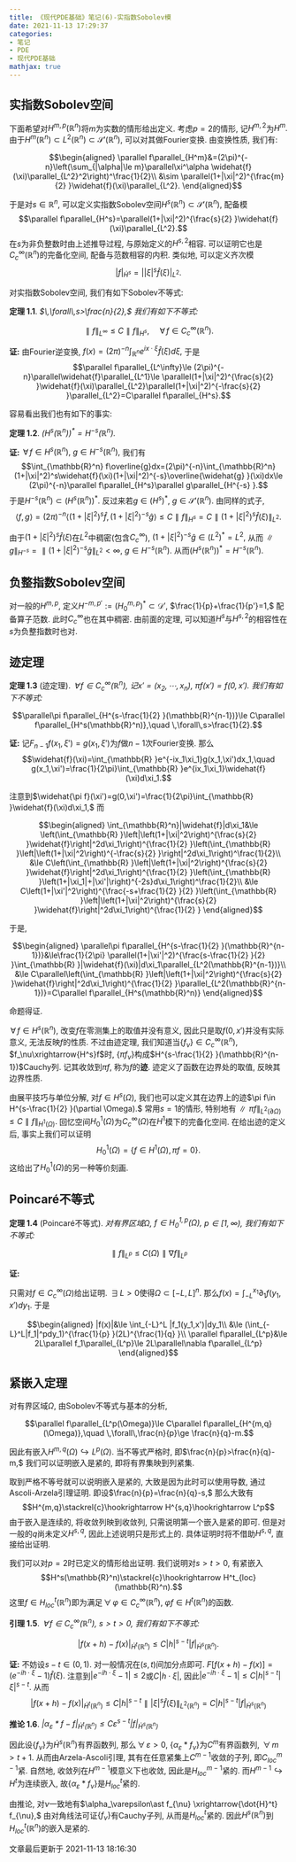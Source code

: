 ```yaml
---
title: 《现代PDE基础》笔记(6)-实指数Sobolev模
date: 2021-11-13 17:29:37
categories: 
- 笔记
- PDE
- 现代PDE基础
mathjax: true
---
```


实指数Sobolev空间
-----------------

下面希望对$H^{m,p}(\mathbb{R}^n)$将$m$为实数的情形给出定义.
考虑$p=2$的情形, 记$H^{m,2}$为$H^m.$
由于$H^m(\mathbb{R}^n)\subset L^2(\mathbb{R}^n)\subset \mathscr{S}'(\mathbb{R}^n),$
可以对其做Fourier变换. 由变换性质, 我们有:

$$\begin{aligned}
            \parallel f\parallel_{H^m}&=(2\pi)^{-n}\left(\sum_{|\alpha|\le m}\parallel\xi^\alpha \widehat{f}(\xi)\parallel_{L^2}^2\right)^\frac{1}{2}\\
            &\sim \parallel(1+|\xi|^2)^{\frac{m}{2} }\widehat{f}(\xi)\parallel_{L^2}.
        \end{aligned}$$

于是对$s\in \mathbb{R}^n,$
可以定义实指数Sobolev空间$H^s(\mathbb{R}^n)\subset \mathscr{S}'(\mathbb{R}^n),$
配备模
$$\parallel f\parallel_{H^s}=\parallel(1+|\xi|^2)^{\frac{s}{2} }\widehat{f}(\xi)\parallel_{L^2}.$$
在$s$为非负整数时由上述推导过程, 与原始定义的$H^{s,2}$相容.
可以证明它也是$C_c^\infty(\mathbb{R}^n)$的完备化空间,
配备与范数相容的内积. 类似地, 可以定义齐次模
$$|f|_{\dot{H}^s}=||\xi|^s\widehat{f}(\xi)|_{L^2}.$$

对实指数Sobolev空间, 我们有如下Sobolev不等式:

**定理 1.1**. *$\,\forall\,s>\frac{n}{2},$ 我们有如下不等式:* 

$$\parallel f\parallel_{L^\infty}\le C\parallel f\parallel_{H^s}, \quad\,\forall\,f\in C_c^\infty(\mathbb{R}^n).$$

**证:** 由Fourier逆变换,
$f(x)=(2\pi)^{-n}\int_{\mathbb{R}^n} e^{ix\cdot \xi}\widehat{f}(\xi)d\xi,$
于是
$$\parallel f\parallel_{L^\infty}\le (2\pi)^{-n}\parallel\widehat{f}\parallel_{L^1}\le \parallel(1+|\xi|^2)^{\frac{s}{2} }\widehat{f}(\xi)\parallel_{L^2}\parallel(1+|\xi|^2)^{-\frac{s}{2} }\parallel_{L^2}=C\parallel f\parallel_{H^s}.$$

容易看出我们也有如下的事实:

**定理 1.2**. *$(H^s(\mathbb{R}^n))^\ast =H^{-s}(\mathbb{R}^n).$* 

**证:** $\,\forall\,f\in H^s(\mathbb{R}^n),$
$g\in H^{-s}(\mathbb{R}^n),$ 我们有
$$\int_{\mathbb{R}^n} f\overline{g}dx=(2\pi)^{-n}\int_{\mathbb{R}^n} (1+|\xi|^2)^s\widehat{f}(\xi)(1+|\xi|^2)^{-s}\overline{\widehat{g} }(\xi)dx\le (2\pi)^{-n}\parallel f\parallel_{H^s}\parallel g\parallel_{H^{-s} }.$$
于是$H^{-s}(\mathbb{R}^n)\subset (H^s(\mathbb{R}^n))^\ast .$
反过来若$g\in (H^s)^\ast ,$ $g\in \mathscr{S}'(\mathbb{R}^n).$ 由同样的式子,
$$\left<{}f,g\right>=(2\pi)^{-n}\left<{}(1+|\xi|^2)^s \widehat{f},(1+|\xi|^2)^{-s}\widehat{g}\right>\le C\parallel f\parallel_{H^s}=C\parallel(1+|\xi|^2)^s\widehat{f}(\xi)\parallel_{L^2}.$$

由于$(1+|\xi|^2)^s \widehat{f}(\xi)$在$L^2$中稠密(包含$C_c^\infty$),
$(1+|\xi|^2)^{-s}\widehat{g}\in (L^2)^\ast =L^2,$
从而$\parallel g\parallel_{H^{-s} }=\parallel(1+|\xi|^2)^{-s}\widehat{g}\parallel_{L^2}<\infty,$
$g\in H^{-s}(\mathbb{R}^n).$
从而$(H^s(\mathbb{R}^n))^\ast =H^{-s}(\mathbb{R}^n).$

负整指数Sobolev空间
-------------------

对一般的$H^{m,p},$ 定义$H^{-m,p'}:=(H_0^{m,p})^\ast \subset \mathscr{D}',$
$\frac{1}{p}+\frac{1}{p'}=1,$ 配备算子范数.
此时$C_c^\infty$也在其中稠密. 由前面的定理,
可以知道$H^s$与$H^{s,2}$的相容性在$s$为负整指数时也对.

迹定理
------

**定理 1.3** (迹定理). *$\,\forall\,f\in C_c^\infty(\mathbb{R}^n),$ 记$x'=(x_2,\cdots,x_n),$ $\pi f(x')=f(0,x').$ 我们有如下不等式:* 

$$\parallel\pi f\parallel_{H^{s-\frac{1}{2} }(\mathbb{R}^{n-1})}\le C\parallel f\parallel_{H^s(\mathbb{R}^n)},\quad \,\forall\,s>\frac{1}{2}.$$

**证:** 记$F_{n-1}f(x_1,\xi')=g(x_1,\xi')$为$f$做$n-1$次Fourier变换.
那么
$$\widehat{f}(\xi)=\int_{\mathbb{R} }e^{-ix_1\xi_1}g(x_1,\xi')dx_1,\quad g(x_1,\xi')=\frac{1}{2\pi}\int_{\mathbb{R} }e^{ix_1\xi_1}\widehat{f}(\xi)d\xi_1.$$

注意到$\widehat{\pi f}(\xi')=g(0,\xi')=\frac{1}{2\pi}\int_{\mathbb{R} }\widehat{f}(\xi)d\xi_1,$
而

$$\begin{aligned}
                \int_{\mathbb{R}^n}|\widehat{f}|d\xi_1&\le \left(\int_{\mathbb{R} }\left|\left(1+|\xi|^2\right)^{\frac{s}{2} }\widehat{f}\right|^2d\xi_1\right)^{\frac{1}{2} }\left(\int_{\mathbb{R} }\left|\left(1+|\xi|^2\right)^{-\frac{s}{2} }\right|^2d\xi_1\right)^\frac{1}{2}\\
                &\le C\left(\int_{\mathbb{R} }\left|\left(1+|\xi|^2\right)^{\frac{s}{2} }\widehat{f}\right|^2d\xi_1\right)^{\frac{1}{2} }\left(\int_{\mathbb{R} }\left(1+|\xi_1|+|\xi'|\right)^{-2s}d\xi_1\right)^\frac{1}{2}\\
                &\le C\left(1+|\xi'|^2\right)^{\frac{-s+\frac{1}{2} }{2} }\left(\int_{\mathbb{R} }\left|\left(1+|\xi|^2\right)^{\frac{s}{2} }\widehat{f}\right|^2d\xi_1\right)^{\frac{1}{2} }
            \end{aligned}$$

于是,

$$\begin{aligned}
                \parallel\pi f\parallel_{H^{s-\frac{1}{2} }(\mathbb{R}^{n-1})}&\le\frac{1}{2\pi} \parallel(1+|\xi'|^2)^{\frac{s-\frac{1}{2} }{2} }\int_{\mathbb{R} }|\widehat{f}(\xi)|d\xi_1\parallel_{L^2(\mathbb{R}^{n-1})}\\
                &\le C\parallel\left(\int_{\mathbb{R} }\left|\left(1+|\xi|^2\right)^{\frac{s}{2} }\widehat{f}\right|^2d\xi_1\right)^{\frac{1}{2} }\parallel_{L^2(\mathbb{R}^{n-1})}=C\parallel f\parallel_{H^s(\mathbb{R}^n)}
            \end{aligned}$$

命题得证.

$\,\forall\,f\in H^s(\mathbb{R}^n),$ 改变$f$在零测集上的取值并没有意义,
因此只是取$f(0,x')$并没有实际意义, 无法反映$f$的性质. 不过由迹定理,
我们知道当$\{f_\nu\}\in C_c^\infty(\mathbb{R}^n),$
$f_\nu\xrightarrow{H^s}f$时,
$\{\pi f_{\nu}\}$构成$H^{s-\frac{1}{2} }(\mathbb{R}^{n-1})$Cauchy列.
记其收敛到$\pi f,$ 称为$f$的**迹**. 迹定义了函数在边界处的取值,
反映其边界性质.

由展平技巧与单位分解, 对$f\in H^s(\Omega),$
我们也可以定义其在边界上的迹$\pi f\in H^{s-\frac{1}{2} }(\partial \Omega).$
常用$s=1$的情形,
特别地有$\parallel\pi f\parallel_{L^2(\partial\Omega)}\le C\parallel f\parallel_{H^1(\Omega)}.$
回忆空间$H_0^1(\Omega)$为$C_c^\infty(\Omega)$在$H^1$模下的完备化空间.
在给出迹的定义后, 事实上我们可以证明
$$H_0^1(\Omega)=\{f\in H^1(\Omega),\pi f=0\}.$$
这给出了$H_0^1(\Omega)$的另一种等价刻画.

Poincaré不等式
--------------

**定理 1.4** (Poincaré不等式). *对有界区域$\Omega,$ $f\in H_{0}^{1,p}(\Omega),$ $p\in[1,\infty),$ 我们有如下不等式:* 

$$\parallel f\parallel_{L^p}\le C(\Omega)\parallel\nabla f\parallel_{L^p}$$

**证:**

只需对$f\in C_c^\infty(\Omega)$给出证明.
$\,\exists\,L>0$使得$\Omega\subset [-L,L]^n.$
那么$f(x)=\int_{-L}^{x_1}\partial_1f(y_1,x')dy_1.$ 于是

$$\begin{aligned}
                |f(x)|&\le \int_{-L}^L |f_1(y_1,x')|dy_1\\
                &\le (\int_{-L}^L|f_1|^pdy_1)^{\frac{1}{p} }(2L)^{\frac{1}{q} }\\
                \parallel f\parallel_{L^p}&\le 2L\parallel f_1\parallel_{L^p}\le 2L\parallel\nabla f\parallel_{L^p}                 
            \end{aligned}$$

紧嵌入定理
----------

对有界区域$\Omega,$ 由Sobolev不等式与基本的分析,

$$\parallel f\parallel_{L^p(\Omega)}\le C\parallel f\parallel_{H^{m,q}(\Omega)},\quad \,\forall\,\frac{n}{p}\ge \frac{n}{q}-m.$$

因此有嵌入$H^{m,q}(\Omega)\hookrightarrow L^p(\Omega).$ 当不等式严格时,
即$\frac{n}{p}>\frac{n}{q}-m,$ 我们可以证明嵌入是紧的,
即将有界集映到列紧集.

取到严格不等号就可以说明嵌入是紧的, 大致是因为此时可以使用导数,
通过Ascoli-Arzela引理证明. 即设$\frac{n}{p}=\frac{n}{q}-s,$ 那么大致有
$$H^{m,q}\stackrel{c}\hookrightarrow H^{s,q}\hookrightarrow L^p$$
由于嵌入是连续的, 将收敛列映到收敛列, 只需说明第一个嵌入是紧的即可.
但是对一般的$q$尚未定义$H^{s,q},$ 因此上述说明只是形式上的.
具体证明时将不借助$H^{s,q},$ 直接给出证明.

我们可以对$p=2$时已定义的情形给出证明. 我们说明对$s>t>0,$ 有紧嵌入
$$H^s(\mathbb{R}^n)\stackrel{c}\hookrightarrow H^t_{loc}(\mathbb{R}^n).$$
这里$f\in H^t_{loc}(\mathbb{R}^n)$即为满足$\,\forall\,\varphi\in C_c^\infty(\mathbb{R}^n),$
$\varphi f\in H^t(\mathbb{R}^n)$的函数.

**引理 1.5**. *$\,\forall\,f\in C_c^\infty(\mathbb{R}^n),$ $s>t>0,$ 我们有如下不等式:* 

$$|f(x+h)-f(x)|_{\dot{H}^t(\mathbb{R}^n)}\le C|h|^{s-t}|f|_{\dot{H}^s(\mathbb{R}^n)}.$$

**证:** 不妨设$s-t\in (0,1).$ 对一般情况在$(s,t)$间加分点即可.
$F[f(x+h)-f(x)]=(e^{-ih\cdot \xi}-1)\widehat{f}(\xi).$
注意到$|e^{-ih\cdot\xi}-1|\le 2$或$C|h\cdot\xi|,$
因此$|e^{-ih\cdot \xi}-1|\le C|h|^{s-t}|\xi|^{s-t}.$ 从而
$$|f(x+h)-f(x)|_{\dot{H}^t(\mathbb{R}^n)}\le C|h|^{s-t}\parallel|\xi|^{s}\widehat{f}(\xi)\parallel_{L^2(\mathbb{R}^n)}=C|h|^{s-t}|f|_{\dot{H}^s(\mathbb{R}^n)}$$

**推论 1.6**. *$|\alpha_\varepsilon\ast f-f|_{\dot{H}^t(\mathbb{R}^n)}\le C\varepsilon^{s-t}|f|_{\dot{H}^s(\mathbb{R}^n)}$* 

因此设$\{f_{\nu}\}$为$\dot{H}^s(\mathbb{R}^n)$有界函数列,
那么$\,\forall\,\varepsilon>0,$
$\{\alpha_\varepsilon\ast f_\nu\}$为$C^m$有界函数列, $\,\forall\,m>t+1.$
从而由Arzela-Ascoli引理, 其有在任意紧集上$C^{m-1}$收敛的子列,
即$C_{loc}^{m-1}$紧. 自然地, 收敛列在$H^{m-1}$模意义下也收敛,
因此是$H^{m-1}_{loc}$紧的. 而$H^{m-1}\hookrightarrow H^t$为连续嵌入,
故$\{\alpha_\varepsilon\ast f_\nu\}$是$H^t_{loc}$紧的.

由推论,
对$\nu$一致地有$\alpha_\varepsilon\ast f_{\nu} \xrightarrow{\dot{H}^t} f_{\nu},$
由对角线法可证$\{f_{\nu}\}$有Cauchy子列, 从而是$H^t_{loc}$紧的.
因此$H^s(\mathbb{R}^n)$到$H^t_{loc}(\mathbb{R}^n)$的嵌入是紧的.

文章最后更新于 2021-11-13 18:16:30 
